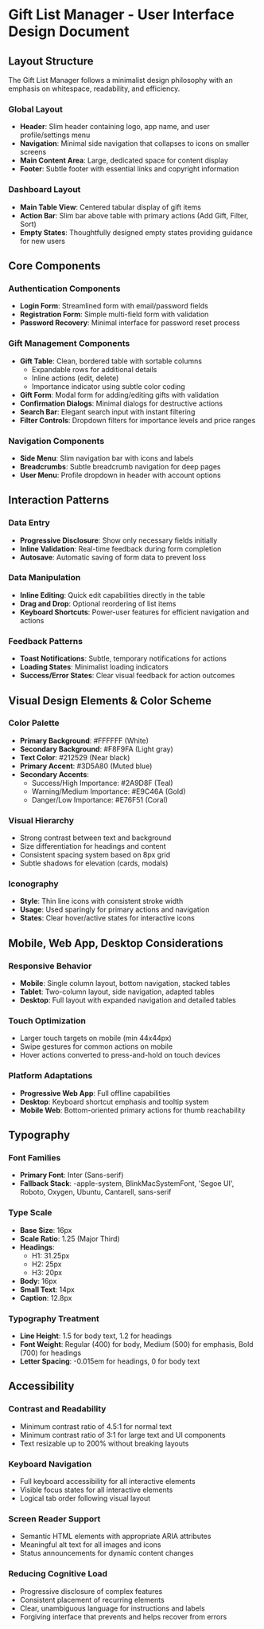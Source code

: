 # Gift List Manager - User Interface Design Document

## Layout Structure

The Gift List Manager follows a minimalist design philosophy with an emphasis on whitespace, readability, and efficiency.

### Global Layout

- **Header**: Slim header containing logo, app name, and user profile/settings menu
- **Navigation**: Minimal side navigation that collapses to icons on smaller screens
- **Main Content Area**: Large, dedicated space for content display
- **Footer**: Subtle footer with essential links and copyright information

### Dashboard Layout

- **Main Table View**: Centered tabular display of gift items
- **Action Bar**: Slim bar above table with primary actions (Add Gift, Filter, Sort)
- **Empty States**: Thoughtfully designed empty states providing guidance for new users

## Core Components

### Authentication Components

- **Login Form**: Streamlined form with email/password fields
- **Registration Form**: Simple multi-field form with validation
- **Password Recovery**: Minimal interface for password reset process

### Gift Management Components

- **Gift Table**: Clean, bordered table with sortable columns
  - Expandable rows for additional details
  - Inline actions (edit, delete)
  - Importance indicator using subtle color coding
- **Gift Form**: Modal form for adding/editing gifts with validation
- **Confirmation Dialogs**: Minimal dialogs for destructive actions
- **Search Bar**: Elegant search input with instant filtering
- **Filter Controls**: Dropdown filters for importance levels and price ranges

### Navigation Components

- **Side Menu**: Slim navigation bar with icons and labels
- **Breadcrumbs**: Subtle breadcrumb navigation for deep pages
- **User Menu**: Profile dropdown in header with account options

## Interaction Patterns

### Data Entry

- **Progressive Disclosure**: Show only necessary fields initially
- **Inline Validation**: Real-time feedback during form completion
- **Autosave**: Automatic saving of form data to prevent loss

### Data Manipulation

- **Inline Editing**: Quick edit capabilities directly in the table
- **Drag and Drop**: Optional reordering of list items
- **Keyboard Shortcuts**: Power-user features for efficient navigation and actions

### Feedback Patterns

- **Toast Notifications**: Subtle, temporary notifications for actions
- **Loading States**: Minimalist loading indicators
- **Success/Error States**: Clear visual feedback for action outcomes

## Visual Design Elements & Color Scheme

### Color Palette

- **Primary Background**: #FFFFFF (White)
- **Secondary Background**: #F8F9FA (Light gray)
- **Text Color**: #212529 (Near black)
- **Primary Accent**: #3D5A80 (Muted blue)
- **Secondary Accents**:
  - Success/High Importance: #2A9D8F (Teal)
  - Warning/Medium Importance: #E9C46A (Gold)
  - Danger/Low Importance: #E76F51 (Coral)

### Visual Hierarchy

- Strong contrast between text and background
- Size differentiation for headings and content
- Consistent spacing system based on 8px grid
- Subtle shadows for elevation (cards, modals)

### Iconography

- **Style**: Thin line icons with consistent stroke width
- **Usage**: Used sparingly for primary actions and navigation
- **States**: Clear hover/active states for interactive icons

## Mobile, Web App, Desktop Considerations

### Responsive Behavior

- **Mobile**: Single column layout, bottom navigation, stacked tables
- **Tablet**: Two-column layout, side navigation, adapted tables
- **Desktop**: Full layout with expanded navigation and detailed tables

### Touch Optimization

- Larger touch targets on mobile (min 44x44px)
- Swipe gestures for common actions on mobile
- Hover actions converted to press-and-hold on touch devices

### Platform Adaptations

- **Progressive Web App**: Full offline capabilities
- **Desktop**: Keyboard shortcut emphasis and tooltip system
- **Mobile Web**: Bottom-oriented primary actions for thumb reachability

## Typography

### Font Families

- **Primary Font**: Inter (Sans-serif)
- **Fallback Stack**: -apple-system, BlinkMacSystemFont, 'Segoe UI', Roboto, Oxygen, Ubuntu, Cantarell, sans-serif

### Type Scale

- **Base Size**: 16px
- **Scale Ratio**: 1.25 (Major Third)
- **Headings**:
  - H1: 31.25px
  - H2: 25px
  - H3: 20px
- **Body**: 16px
- **Small Text**: 14px
- **Caption**: 12.8px

### Typography Treatment

- **Line Height**: 1.5 for body text, 1.2 for headings
- **Font Weight**: Regular (400) for body, Medium (500) for emphasis, Bold (700) for headings
- **Letter Spacing**: -0.015em for headings, 0 for body text

## Accessibility

### Contrast and Readability

- Minimum contrast ratio of 4.5:1 for normal text
- Minimum contrast ratio of 3:1 for large text and UI components
- Text resizable up to 200% without breaking layouts

### Keyboard Navigation

- Full keyboard accessibility for all interactive elements
- Visible focus states for all interactive elements
- Logical tab order following visual layout

### Screen Reader Support

- Semantic HTML elements with appropriate ARIA attributes
- Meaningful alt text for all images and icons
- Status announcements for dynamic content changes

### Reducing Cognitive Load

- Progressive disclosure of complex features
- Consistent placement of recurring elements
- Clear, unambiguous language for instructions and labels
- Forgiving interface that prevents and helps recover from errors

